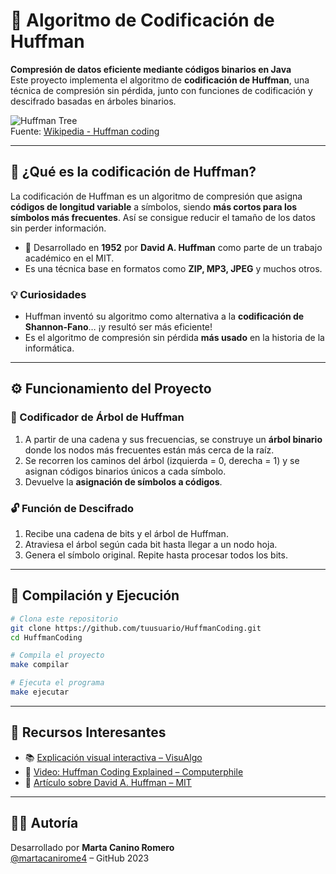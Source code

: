 # 🌲 Algoritmo de Codificación de Huffman

**Compresión de datos eficiente mediante códigos binarios en Java**  
Este proyecto implementa el algoritmo de **codificación de Huffman**, una técnica de compresión sin pérdida, junto con funciones de codificación y descifrado basadas en árboles binarios.

![Huffman Tree](https://user-images.githubusercontent.com/50625677/233080625-86cf5375-9059-41fa-95b7-c2a80031a02f.png)  
Fuente: [Wikipedia - Huffman coding](https://en.wikipedia.org/wiki/Huffman_coding)

---

## 📜 ¿Qué es la codificación de Huffman?

La codificación de Huffman es un algoritmo de compresión que asigna **códigos de longitud variable** a símbolos, siendo **más cortos para los símbolos más frecuentes**. Así se consigue reducir el tamaño de los datos sin perder información.

- 📅 Desarrollado en **1952** por **David A. Huffman** como parte de un trabajo académico en el MIT.
- Es una técnica base en formatos como **ZIP, MP3, JPEG** y muchos otros.

### 💡 Curiosidades

- Huffman inventó su algoritmo como alternativa a la **codificación de Shannon-Fano**… ¡y resultó ser más eficiente!
- Es el algoritmo de compresión sin pérdida **más usado** en la historia de la informática.

---

## ⚙️ Funcionamiento del Proyecto

### 🧱 Codificador de Árbol de Huffman

1. A partir de una cadena y sus frecuencias, se construye un **árbol binario** donde los nodos más frecuentes están más cerca de la raíz.
2. Se recorren los caminos del árbol (izquierda = 0, derecha = 1) y se asignan códigos binarios únicos a cada símbolo.
3. Devuelve la **asignación de símbolos a códigos**.

### 🔓 Función de Descifrado

1. Recibe una cadena de bits y el árbol de Huffman.
2. Atraviesa el árbol según cada bit hasta llegar a un nodo hoja.
3. Genera el símbolo original. Repite hasta procesar todos los bits.

---

## 🚀 Compilación y Ejecución

```bash
# Clona este repositorio
git clone https://github.com/tuusuario/HuffmanCoding.git
cd HuffmanCoding

# Compila el proyecto
make compilar

# Ejecuta el programa
make ejecutar
```

---

## 🔗 Recursos Interesantes

- 📚 [Explicación visual interactiva – VisuAlgo](https://visualgo.net/en/huffman)
- 🎥 [Video: Huffman Coding Explained – Computerphile](https://www.youtube.com/watch?v=JsTptu56GM8)
- 🧠 [Artículo sobre David A. Huffman – MIT](https://www.cs.cmu.edu/~./huffman/)

---

## 👩‍💻 Autoría

Desarrollado por **Marta Canino Romero**  
[@martacanirome4](https://github.com/martacanirome4) – GitHub 2023
